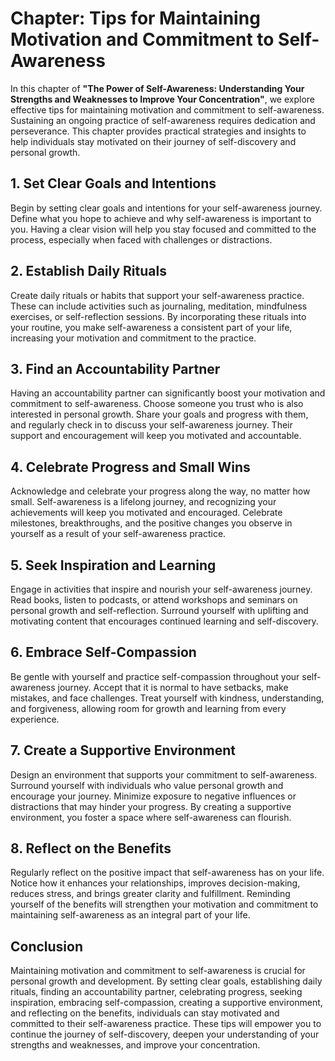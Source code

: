 Chapter: Tips for Maintaining Motivation and Commitment to Self-Awareness
=========================================================================

In this chapter of **"The Power of Self-Awareness: Understanding Your Strengths and Weaknesses to Improve Your Concentration"**, we explore effective tips for maintaining motivation and commitment to self-awareness. Sustaining an ongoing practice of self-awareness requires dedication and perseverance. This chapter provides practical strategies and insights to help individuals stay motivated on their journey of self-discovery and personal growth.

**1. Set Clear Goals and Intentions**
-------------------------------------

Begin by setting clear goals and intentions for your self-awareness journey. Define what you hope to achieve and why self-awareness is important to you. Having a clear vision will help you stay focused and committed to the process, especially when faced with challenges or distractions.

**2. Establish Daily Rituals**
------------------------------

Create daily rituals or habits that support your self-awareness practice. These can include activities such as journaling, meditation, mindfulness exercises, or self-reflection sessions. By incorporating these rituals into your routine, you make self-awareness a consistent part of your life, increasing your motivation and commitment to the practice.

**3. Find an Accountability Partner**
-------------------------------------

Having an accountability partner can significantly boost your motivation and commitment to self-awareness. Choose someone you trust who is also interested in personal growth. Share your goals and progress with them, and regularly check in to discuss your self-awareness journey. Their support and encouragement will keep you motivated and accountable.

**4. Celebrate Progress and Small Wins**
----------------------------------------

Acknowledge and celebrate your progress along the way, no matter how small. Self-awareness is a lifelong journey, and recognizing your achievements will keep you motivated and encouraged. Celebrate milestones, breakthroughs, and the positive changes you observe in yourself as a result of your self-awareness practice.

**5. Seek Inspiration and Learning**
------------------------------------

Engage in activities that inspire and nourish your self-awareness journey. Read books, listen to podcasts, or attend workshops and seminars on personal growth and self-reflection. Surround yourself with uplifting and motivating content that encourages continued learning and self-discovery.

**6. Embrace Self-Compassion**
------------------------------

Be gentle with yourself and practice self-compassion throughout your self-awareness journey. Accept that it is normal to have setbacks, make mistakes, and face challenges. Treat yourself with kindness, understanding, and forgiveness, allowing room for growth and learning from every experience.

**7. Create a Supportive Environment**
--------------------------------------

Design an environment that supports your commitment to self-awareness. Surround yourself with individuals who value personal growth and encourage your journey. Minimize exposure to negative influences or distractions that may hinder your progress. By creating a supportive environment, you foster a space where self-awareness can flourish.

**8. Reflect on the Benefits**
------------------------------

Regularly reflect on the positive impact that self-awareness has on your life. Notice how it enhances your relationships, improves decision-making, reduces stress, and brings greater clarity and fulfillment. Reminding yourself of the benefits will strengthen your motivation and commitment to maintaining self-awareness as an integral part of your life.

**Conclusion**
--------------

Maintaining motivation and commitment to self-awareness is crucial for personal growth and development. By setting clear goals, establishing daily rituals, finding an accountability partner, celebrating progress, seeking inspiration, embracing self-compassion, creating a supportive environment, and reflecting on the benefits, individuals can stay motivated and committed to their self-awareness practice. These tips will empower you to continue the journey of self-discovery, deepen your understanding of your strengths and weaknesses, and improve your concentration.

